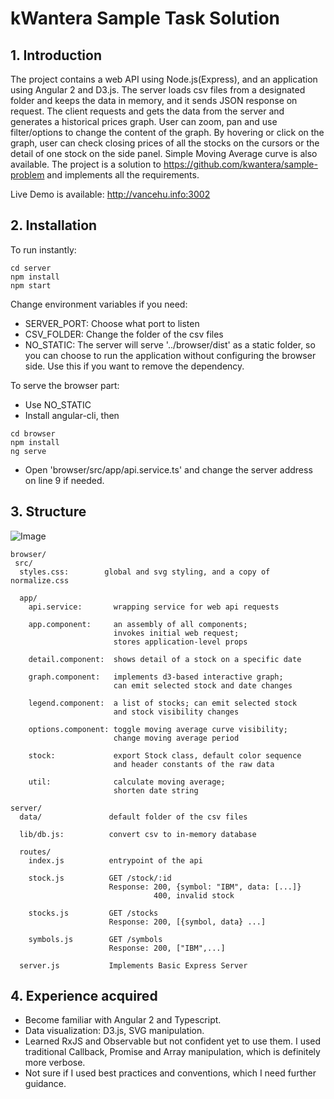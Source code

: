 # kWantera Sample Task Solution

## 1. Introduction

The project contains a web API using Node.js(Express), and an application using Angular 2 and D3.js. The server loads csv files from a designated folder and keeps the data in memory, and it sends JSON response on request. The client requests and gets the data from the server and generates a historical prices graph. User can zoom, pan and use filter/options to change the content of the graph. By hovering or click on the graph, user can check closing prices of all the stocks on the cursors or the detail of one stock on the side panel. Simple Moving Average curve is also available. The project is a solution to https://github.com/kwantera/sample-problem and implements all the requirements.

Live Demo is available: http://vancehu.info:3002

## 2. Installation

To run instantly:
```
cd server
npm install 
npm start
```
Change environment variables if you need:
- SERVER_PORT: Choose what port to listen
- CSV_FOLDER: Change the folder of the csv files
- NO_STATIC: The server will serve '../browser/dist' as a static folder, so you can choose to run the application without configuring  the browser side. Use this if you want to remove the dependency. 

To serve the browser part:
- Use NO_STATIC
- Install angular-cli, then
```
cd browser
npm install
ng serve
```
- Open 'browser/src/app/api.service.ts' and change the server address on line 9 if needed.

## 3. Structure
![Image](https://raw.githubusercontent.com/vancehu/kwantera-sample-solution/master/readme.png)
```
browser/
 src/
  styles.css:        global and svg styling, and a copy of normalize.css
  
  app/
    api.service:       wrapping service for web api requests
    
    app.component:     an assembly of all components; 
                       invokes initial web request; 
                       stores application-level props
    
    detail.component:  shows detail of a stock on a specific date
    
    graph.component:   implements d3-based interactive graph;
                       can emit selected stock and date changes
    
    legend.component:  a list of stocks; can emit selected stock
                       and stock visibility changes
    
    options.component: toggle moving average curve visibility;
                       change moving average period

    stock:             export Stock class, default color sequence
                       and header constants of the raw data
    
    util:              calculate moving average;
                       shorten date string

server/
  data/               default folder of the csv files

  lib/db.js:          convert csv to in-memory database

  routes/
    index.js          entrypoint of the api

    stock.js          GET /stock/:id
                      Response: 200, {symbol: "IBM", data: [...]}
                                400, invalid stock
                                
    stocks.js         GET /stocks
                      Response: 200, [{symbol, data} ...]
    
    symbols.js        GET /symbols
                      Response: 200, ["IBM",...]

  server.js           Implements Basic Express Server
```

## 4. Experience acquired

- Become familiar with Angular 2 and Typescript.
- Data visualization: D3.js, SVG manipulation.
- Learned RxJS and Observable but not confident yet to use them. I used traditional Callback, Promise and Array manipulation, which is definitely more verbose.
- Not sure if I used best practices and conventions, which I need further guidance.